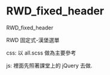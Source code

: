 # RWD_fixed_header
RWD_fixed_header

RWD 固定式-漢堡選單

css: 以 all.scss 做為主要參考

js: 裡面先照著課堂上的 jQuery 去做.
